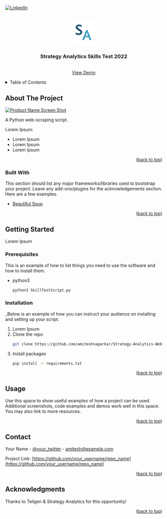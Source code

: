 <div id="top"></div>

[![LinkedIn][linkedin-shield]][linkedin-url]



<!-- PROJECT LOGO -->
<br />
<div align="center">
  <a href="https://www.strategyanalytics.com/">
    <img src="images/logo.png" alt="Logo" width="80" height="80">
  </a>

  <h3 align="center">Strategy Analytics Skills Test 2022</h3>

  <p align="center">
    <br />
    <a href="linkedin.com/in/amitesh-nagarkar-506941117">View Demo</a>
  </p>
</div>



<!-- TABLE OF CONTENTS -->
<details>
  <summary>Table of Contents</summary>
  <ol>
    <li>
      <a href="#about-the-project">About The Project</a>
      <ul>
        <li><a href="#built-with">Built With</a></li>
      </ul>
    </li>
    <li>
      <a href="#getting-started">Getting Started</a>
      <ul>
        <li><a href="#prerequisites">Prerequisites</a></li>
        <li><a href="#installation">Installation</a></li>
      </ul>
    </li>
    <li><a href="#usage">Usage</a></li>
    <li><a href="#roadmap">Roadmap</a></li>
    <li><a href="#contributing">Contributing</a></li>
    <li><a href="#license">License</a></li>
    <li><a href="#contact">Contact</a></li>
    <li><a href="#acknowledgments">Acknowledgments</a></li>
  </ol>
</details>



<!-- ABOUT THE PROJECT -->
## About The Project

[![Product Name Screen Shot][product-screenshot]](https://example.com)

A Python web-scraping script.

Lorem Ipsum:
* Lorem Ipsum
* Lorem Ipsum
* Lorem Ipsum

<p align="right">(<a href="#top">back to top</a>)</p>



### Built With

This section should list any major frameworks/libraries used to bootstrap your project. Leave any add-ons/plugins for the acknowledgements section. Here are a few examples.

* [Beautiful Soup](https://beautiful-soup-4.readthedocs.io/en/latest/#)

<p align="right">(<a href="#top">back to top</a>)</p>



<!-- GETTING STARTED -->
## Getting Started

Lorem Ipsum

### Prerequisites

This is an example of how to list things you need to use the software and how to install them.
* python3
  ```sh
  python3 SkillTestScript.py
  ```

### Installation

_Below is an example of how you can instruct your audience on installing and setting up your script.

1. Lorem Ipsum
2. Clone the repo
   ```sh
   git clone https://github.com/amiteshnagarkar/Strategy-Analytics-WebScraper
   ```
3. Install packages
   ```sh
   pip install -r requirements.txt
   ```

<p align="right">(<a href="#top">back to top</a>)</p>



<!-- USAGE EXAMPLES -->
## Usage

Use this space to show useful examples of how a project can be used. Additional screenshots, code examples and demos work well in this space. You may also link to more resources.

<p align="right">(<a href="#top">back to top</a>)</p>

<!-- CONTACT -->
## Contact

Your Name - [@your_twitter](https://twitter.com/your_username) - amitesh@example.com

Project Link: [https://github.com/your_username/repo_name](https://github.com/your_username/repo_name)

<p align="right">(<a href="#top">back to top</a>)</p>



<!-- ACKNOWLEDGMENTS -->
## Acknowledgments

Thanks to Teligen & Strategy Analytics for this opportunity!

<p align="right">(<a href="#top">back to top</a>)</p>



<!-- MARKDOWN LINKS & IMAGES -->
<!-- https://www.markdownguide.org/basic-syntax/#reference-style-links -->

[linkedin-shield]: https://img.shields.io/badge/-LinkedIn-black.svg?style=for-the-badge&logo=linkedin&colorB=555
[linkedin-url]: https://www.linkedin.com/in/amitesh-nagarkar-506941117/
[product-screenshot]: images/screenshot.png
